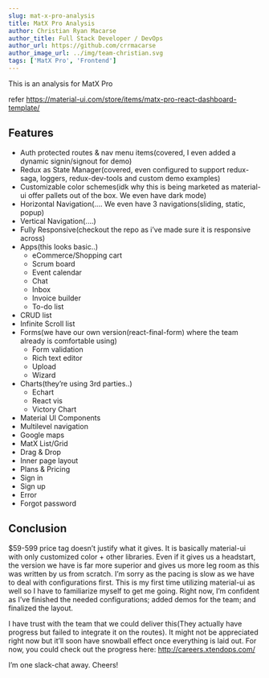 ```yaml
---
slug: mat-x-pro-analysis 
title: MatX Pro Analysis
author: Christian Ryan Macarse
author_title: Full Stack Developer / DevOps
author_url: https://github.com/crrmacarse
author_image_url: ../img/team-christian.svg
tags: ['MatX Pro', 'Frontend']
---
```


This is an analysis for MatX Pro

refer https://material-ui.com/store/items/matx-pro-react-dashboard-template/

## Features

- Auth protected routes & nav menu items(covered, I even added a dynamic signin/signout for demo)
- Redux as State Manager(covered, even configured to support redux-saga, loggers, redux-dev-tools and custom demo examples)
- Customizable color schemes(idk why this is being marketed as material-ui offer pallets out of the box. We even have dark mode)
- Horizontal Navigation(.... We even have 3 navigations(sliding, static, popup)
- Vertical Navigation(....)
- Fully Responsive(checkout the repo as i’ve made sure it is responsive across)
- Apps(this looks basic..)
  - eCommerce/Shopping cart
  - Scrum board
  - Event calendar
  - Chat
  - Inbox
  - Invoice builder
  - To-do list
- CRUD list
- Infinite Scroll list
- Forms(we have our own version(react-final-form) where the team already is comfortable using)
  - Form validation
  - Rich text editor
  - Upload
  - Wizard
- Charts(they’re using 3rd parties..)
  - Echart
  - React vis
  - Victory Chart
- Material UI Components
- Multilevel navigation
- Google maps
- MatX List/Grid
- Drag & Drop
- Inner page layout
- Plans & Pricing
- Sign in
- Sign up
- Error
- Forgot password

## Conclusion

$59-599 price tag doesn’t justify what it gives. It is basically material-ui with only customized color + other libraries. Even if it gives us a headstart, the version we have is far more superior and gives us more leg room as this was written by us from scratch. I’m sorry as the pacing is slow as we have to deal with configurations first. This is my first time utilizing material-ui as well so I have to familiarize myself to get me going. Right now, I’m confident as I’ve finished the needed configurations; added demos for the team; and finalized the layout.

I have trust with the team that we could deliver this(They actually have progress but failed to integrate it on the routes). It might not be appreciated right now but it’ll soon have snowball effect once everything is laid out. For now, you could check out the progress here: http://careers.xtendops.com/

I’m one slack-chat away. Cheers!

